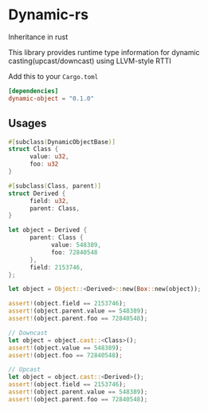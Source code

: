 # Dynamic-rs

Inheritance in rust

This library provides runtime type information for dynamic casting(upcast/downcast) using LLVM-style RTTI

Add this to your ```Cargo.toml```
```toml
[dependencies]
dynamic-object = "0.1.0"
```

## Usages
```rust
#[subclass(DynamicObjectBase)]
struct Class {
      value: u32,
      foo: u32
}

#[subclass(Class, parent)]
struct Derived {
      field: u32,
      parent: Class,
}

let object = Derived {
      parent: Class {
            value: 548389,
            foo: 72840548
      },
      field: 2153746,
};

let object = Object::<Derived>::new(Box::new(object));

assert!(object.field == 2153746);
assert!(object.parent.value == 548389);
assert!(object.parent.foo == 72840548);

// Downcast
let object = object.cast::<Class>();
assert!(object.value == 548389);
assert!(object.foo == 72840548);

// Upcast
let object = object.cast::<Derived>();
assert!(object.field == 2153746);
assert!(object.parent.value == 548389);
assert!(object.parent.foo == 72840548);
```
